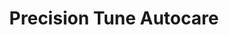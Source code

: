 ---
title: "Precision Tune Autocare"
url: /marysville/precision-tune-autocare/
shop: Autowerkstatt
---